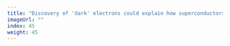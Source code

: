 ```yaml
---
title: "Discovery of 'dark' electrons could explain how superconductors work"
imageUrl: ""
index: 45
weight: 45
---
```


